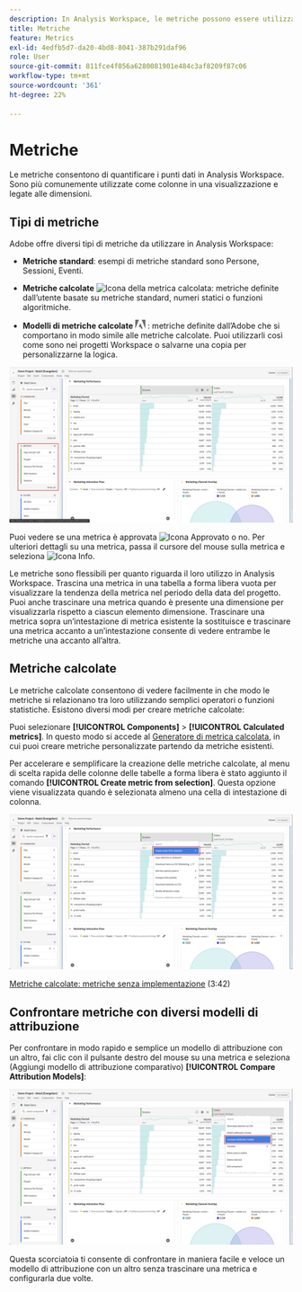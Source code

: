 ```yaml
---
description: In Analysis Workspace, le metriche possono essere utilizzate in due modi.
title: Metriche
feature: Metrics
exl-id: 4edfb5d7-da20-4bd8-8041-387b291daf96
role: User
source-git-commit: 811fce4f056a6280081901e484c3af8209f87c06
workflow-type: tm+mt
source-wordcount: '361'
ht-degree: 22%

---
```


# Metriche

Le metriche consentono di quantificare i punti dati in Analysis Workspace. Sono più comunemente utilizzate come colonne in una visualizzazione e legate alle dimensioni.

## Tipi di metriche

Adobe offre diversi tipi di metriche da utilizzare in Analysis Workspace:

* **Metriche standard**: esempi di metriche standard sono Persone, Sessioni, Eventi.

* **Metriche calcolate** ![Icona della metrica calcolata](https://spectrum.adobe.com/static/icons/workflow_18/Smock_Calculator_18_N.svg): metriche definite dall’utente basate su metriche standard, numeri statici o funzioni algoritmiche.

* **Modelli di metriche calcolate**  <img src="./assets/adobe-logo.svg" width="18"> : metriche definite dall’Adobe che si comportano in modo simile alle metriche calcolate. Puoi utilizzarli così come sono nei progetti Workspace o salvarne una copia per personalizzarne la logica.


![Pannello Workspace che evidenzia Metriche nel riquadro a sinistra.](assets/cja-metrics.png)

Puoi vedere se una metrica è approvata ![Icona Approvato](https://spectrum.adobe.com/static/icons/ui_18/CheckmarkSize100.svg)  o no. Per ulteriori dettagli su una metrica, passa il cursore del mouse sulla metrica e seleziona ![Icona Info](https://spectrum.adobe.com/static/icons/workflow_18/Smock_InfoOutline_18_N.svg).


Le metriche sono flessibili per quanto riguarda il loro utilizzo in Analysis Workspace. Trascina una metrica in una tabella a forma libera vuota per visualizzare la tendenza della metrica nel periodo della data del progetto. Puoi anche trascinare una metrica quando è presente una dimensione per visualizzarla rispetto a ciascun elemento dimensione. Trascinare una metrica sopra un’intestazione di metrica esistente la sostituisce e trascinare una metrica accanto a un’intestazione consente di vedere entrambe le metriche una accanto all’altra.

## Metriche calcolate

Le metriche calcolate consentono di vedere facilmente in che modo le metriche si relazionano tra loro utilizzando semplici operatori o funzioni statistiche. Esistono diversi modi per creare metriche calcolate:

Puoi selezionare **[!UICONTROL Components]** > **[!UICONTROL Calculated metrics]**. In questo modo si accede al [Generatore di metrica calcolata](/help/components/calc-metrics/calc-metr-overview.md), in cui puoi creare metriche personalizzate partendo da metriche esistenti.

Per accelerare e semplificare la creazione delle metriche calcolate, al menu di scelta rapida delle colonne delle tabelle a forma libera è stato aggiunto il comando **[!UICONTROL Create metric from selection]**. Questa opzione viene visualizzata quando è selezionata almeno una cella di intestazione di colonna.

![Evidenziazione del pannello Workspace Crea da selezione](assets/create-metric-from-selection.png)

[Metriche calcolate: metriche senza implementazione](https://experienceleague.adobe.com/docs/analytics-learn/tutorials/components/calculated-metrics/calculated-metrics-implementationless-metrics.html?lang=it) (3:42)

## Confrontare metriche con diversi modelli di attribuzione

Per confrontare in modo rapido e semplice un modello di attribuzione con un altro, fai clic con il pulsante destro del mouse su una metrica e seleziona (Aggiungi modello di attribuzione comparativo) **[!UICONTROL Compare Attribution Models]**:

![Evidenziazione del pannello Workspace Confronta modelli di attribuzione](assets/compare-attribution.png)

Questa scorciatoia ti consente di confrontare in maniera facile e veloce un modello di attribuzione con un altro senza trascinare una metrica e configurarla due volte.
